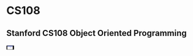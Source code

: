 # CS108
## Stanford CS108 Object Oriented Programming
<img src="pic/MobileDraw.png" width="20" alt="MobileDraw"/>